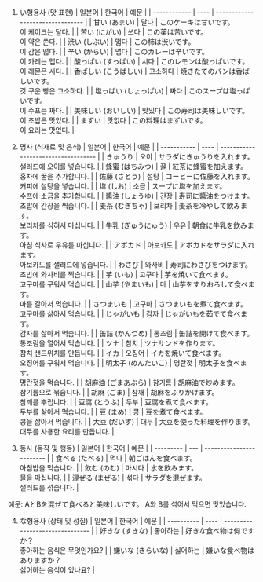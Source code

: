 1. い형용사 (맛 표현)
| 일본어          | 한국어  | 예문                               |
| ------------ | ---- | -------------------------------- |
| 甘い (あまい)     | 달다   | このケーキは甘いです。<br>이 케이크는 달다.        |
| 苦い (にがい)     | 쓰다   | この薬は苦いです。<br>이 약은 쓴다.            |
| 渋い (しぶい)     | 떫다   | この柿は渋いです。<br>이 감은 떫다.            |
| 辛い (からい)     | 맵다   | このカレーは辛いです。<br>이 카레는 맵다.         |
| 酸っぱい (すっぱい)  | 시다   | このレモンは酸っぱいです。<br>이 레몬은 시다.       |
| 香ばしい (こうばしい) | 고소하다 | 焼きたてのパンは香ばしいです。<br>갓 구운 빵은 고소하다. |
| 塩っぱい (しょっぱい) | 짜다   | このスープは塩っぱいです。<br>이 수프는 짜다.       |
| 美味しい (おいしい)  | 맛있다  | この寿司は美味しいです。<br>이 초밥은 맛있다.       |
| まずい          | 맛없다  | この料理はまずいです。<br>이 요리는 맛없다.        |


2. 명사 (식재료 및 음식)
| 일본어         | 한국어  | 예문                                  |
| ----------- | ---- | ----------------------------------- |
| きゅうり        | 오이   | サラダにきゅうりを入れます。<br>샐러드에 오이를 넣습니다.    |
| 蜂蜜 (はちみつ)   | 꿀    | 紅茶に蜂蜜を加えます。<br>홍차에 꿀을 추가합니다.        |
| 佐藤 (さとう)    | 설탕   | コーヒーに佐藤を入れます。<br>커피에 설탕을 넣습니다.      |
| 塩 (しお)      | 소금   | スープに塩を加えます。<br>수프에 소금을 추가합니다.       |
| 醬油 (しょうゆ)   | 간장   | 寿司に醬油をつけます。<br>초밥에 간장을 찍습니다.        |
| 麦茶 (むぎちゃ)   | 보리차  | 麦茶を冷やして飲みます。<br>보리차를 식혀서 마십니다.      |
| 牛乳 (ぎゅうにゅう) | 우유   | 朝食に牛乳を飲みます。<br>아침 식사로 우유를 마십니다.     |
| アボカド        | 아보카도 | アボカドをサラダに入れます。<br>아보카도를 샐러드에 넣습니다.  |
| わさび         | 와사비  | 寿司にわさびをつけます。<br>초밥에 와사비를 찍습니다.      |
| 芋 (いも)      | 고구마  | 芋を焼いて食べます。<br>고구마를 구워서 먹습니다.        |
| 山芋 (やまいも)   | 마    | 山芋をすりおろして食べます。<br>마를 갈아서 먹습니다.      |
| さつまいも       | 고구마  | さつまいもを煮て食べます。<br>고구마를 삶아서 먹습니다.     |
| じゃがいも       | 감자   | じゃがいもを茹でて食べます。<br>감자를 삶아서 먹습니다.     |
| 缶詰 (かんづめ)   | 통조림  | 缶詰を開けて食べます。<br>통조림을 열어서 먹습니다.       |
| ツナ          | 참치   | ツナサンドを作ります。<br>참치 샌드위치를 만듭니다.       |
| イカ          | 오징어  | イカを焼いて食べます。<br>오징어를 구워서 먹습니다.       |
| 明太子 (めんたいこ) | 명란젓  | 明太子を食べます。<br>명란젓을 먹습니다.             |
| 胡麻油 (ごまあぶら) | 참기름  | 胡麻油で炒めます。<br>참기름으로 볶습니다.            |
| 胡麻 (ごま)     | 참깨   | 胡麻をふりかけます。<br>참깨를 뿌립니다.             |
| 豆腐 (とうふ)    | 두부   | 豆腐を煮て食べます。<br>두부를 삶아서 먹습니다.         |
| 豆 (まめ)      | 콩    | 豆を煮て食べます。<br>콩을 삶아서 먹습니다.           |
| 大豆 (だいず)    | 대두   | 大豆を使った料理を作ります。<br>대두를 사용한 요리를 만듭니다. |

3. 동사 (동작 및 행동)
| 일본어       | 한국어 | 예문                       |
| --------- | --- | ------------------------ |
| 食べる (たべる) | 먹다  | 朝ごはんを食べます。<br>아침밥을 먹습니다. |
| 飲む (のむ)   | 마시다 | 水を飲みます。<br>물을 마십니다.      |
| 混ぜる (まぜる) | 섞다  | サラダを混ぜます。<br>샐러드를 섞습니다.  |

예문:
AとBを混ぜて食べると美味しいです。
A와 B를 섞어서 먹으면 맛있습니다.


4. な형용사 (상태 및 성질)
| 일본어        | 한국어  | 예문                              |
| ---------- | ---- | ------------------------------- |
| 好きな (すきな)  | 좋아하는 | 好きな食べ物は何ですか？<br>좋아하는 음식은 무엇인가요? |
| 嫌いな (きらいな) | 싫어하는 | 嫌いな食べ物はありますか？<br>싫어하는 음식이 있나요?  |

